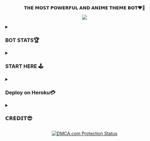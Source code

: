 <p align="center">
𝗧𝗛𝗘 𝗠𝗢𝗦𝗧 𝗣𝗢𝗪𝗘𝗥𝗙𝗨𝗟 𝗔𝗡𝗗 𝗔𝗡𝗜𝗠𝗘 𝗧𝗛𝗘𝗠𝗘 𝗕𝗢𝗧❤🖤
</p>

<p align="center">
  <img src="https://te.legra.ph/file/f2b0a5b123b8c6de9cb39.jpg">
</p>

</details>

<details><summary><h3>BOT STATS🏆</h3></summary>
  

<p align="center">
    <a href="https://github.com/saifalisew1508/MissCutieRobot/stargazers"><img src="https://img.shields.io/github/stars/saifalisew1508/MissCutieRobot?label=Stars&style=flat-square&logo=github&color=F10070" alt="Stars" /></a>
    <a href="https://github.com/saifalisew1508/MissCutieRobot"> <img src="https://img.shields.io/github/repo-size/saifalisew1508/MissCutieRobot?color=orange&logo=github&logoColor=green&style=for-the-badge" /></a>
    <a href="https://github.com/saifalisew1508/MissCutieRobot/commits"> <img src="https://img.shields.io/github/last-commit/saifalisew1508/MissCutieRobot?color=blue&logo=github&logoColor=green&style=for-the-badge" /></a>
    <a href="https://github.com/saifalisew1508/MissCutieRobot/issues"> <img src="https://img.shields.io/github/issues/saifalisew1508/MissCutieRobot?color=blueviolet&logo=github&logoColor=green&style=for-the-badge" /></a>
    <a href="https://github.com/saifalisew1508/MissCutieRobot/network/members"> <img src="https://img.shields.io/github/forks/saifalisew1508/MissCutieRobot?color=red&logo=github&logoColor=green&style=for-the-badge" /></a>  
    <a href="https://pypi.org/project/Telethon/"> <img src="https://img.shields.io/pypi/v/telethon?color=yellow&label=telethon&logo=python&logoColor=green&style=for-the-badge" /></a>
</p>
</details>

</details>
<details><summary><h3>START HERE 🕹</h3></summary>

<p align="center">
<a target="_blank"href="https://t.me/MissCutie_Bot"><img src="https://img.shields.io/badge/Telegram-2CA5E0?style=for-the-badge&logo=telegram&logoColor=white" /></a>&nbsp;&nbsp;&nbsp;&nbsp;
</p>
</details>
</details>
<details><summary><h3>Deploy on Heroku💳</h3></summary>

<p align="center"><a href="https://heroku.com/deploy?template=https://github.com/saifalisew1508/MissCutieRobot"><img src="https://img.shields.io/badge/HEROKU-DEPLOY-blue?style=plastic&logo=heroku&logoColor=yellow"width="300"heigh="100" /></a></p>


</details>

<details><summary><h3>𝗖𝗥𝗘𝗗𝗜𝗧😎</h3></summary>
  
  # <p align="center"><a href="https://github.com/noob-kittu/YoneRobot"><img src="https://github-readme-stats.vercel.app/api/pin?username=noob-kittu&show_icons=true&theme=dracula&hide_border=true&repo=YoneRobot"></a></p>

<p align="center">

</details>

<p align="center">
    <a href="//www.dmca.com/Protection/Status.aspx?ID=899e4481-3dc5-49f5-98f2-abf0e5d051b8" title="DMCA.com Protection Status" class="dmca-badge"> <img src="https://images.dmca.com/Badges/dmca_protected_sml_120n.png?ID=899e4481-3dc5-49f5-98f2-abf0e5d051b8"  alt="DMCA.com Protection Status" /></a>  
</p>
